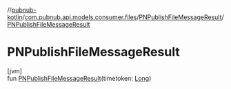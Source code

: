 //[pubnub-kotlin](../../../index.md)/[com.pubnub.api.models.consumer.files](../index.md)/[PNPublishFileMessageResult](index.md)/[PNPublishFileMessageResult](-p-n-publish-file-message-result.md)

# PNPublishFileMessageResult

[jvm]\
fun [PNPublishFileMessageResult](-p-n-publish-file-message-result.md)(timetoken: [Long](https://kotlinlang.org/api/latest/jvm/stdlib/kotlin/-long/index.html))
